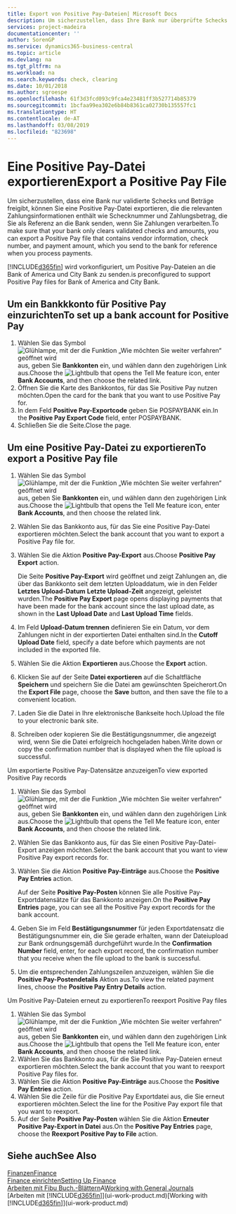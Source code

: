 ```yaml
---
title: Export von Positive Pay-Dateien| Microsoft Docs
description: Um sicherzustellen, dass Ihre Bank nur überprüfte Schecks und Beträge freigibt, können Sie ihr eine Positive Pay Datei senden, die die Daten für Kreditoren, Schecks und Zahlungsinformationen enthält.
services: project-madeira
documentationcenter: ''
author: SorenGP
ms.service: dynamics365-business-central
ms.topic: article
ms.devlang: na
ms.tgt_pltfrm: na
ms.workload: na
ms.search.keywords: check, clearing
ms.date: 10/01/2018
ms.author: sgroespe
ms.openlocfilehash: 61f3d3fcd093c9fca4e23481ff3b527714b85379
ms.sourcegitcommit: 1bcfaa99ea302e6b84b8361ca02730b135557fc1
ms.translationtype: HT
ms.contentlocale: de-AT
ms.lasthandoff: 03/08/2019
ms.locfileid: "823698"
---
```

# <a name="export-a-positive-pay-file"></a><span data-ttu-id="9c3fe-103">Eine Positive Pay-Datei exportieren</span><span class="sxs-lookup"><span data-stu-id="9c3fe-103">Export a Positive Pay File</span></span>
<span data-ttu-id="9c3fe-104">Um sicherzustellen, dass eine Bank nur validierte Schecks und Beträge freigibt, können Sie eine Positive Pay-Datei exportieren, die die relevanten Zahlungsinformationen enthält wie Schecknummer und Zahlungsbetrag, die Sie als Referenz an die Bank senden, wenn Sie Zahlungen verarbeiten.</span><span class="sxs-lookup"><span data-stu-id="9c3fe-104">To make sure that your bank only clears validated checks and amounts, you can export a Positive Pay file that contains vendor information, check number, and payment amount, which you send to the bank for reference when you process payments.</span></span>

[!INCLUDE[d365fin](includes/d365fin_md.md)] <span data-ttu-id="9c3fe-105">wird vorkonfiguriert, um Positive Pay-Dateien an die Bank of America und City Bank zu senden.</span><span class="sxs-lookup"><span data-stu-id="9c3fe-105">is preconfigured to support Positive Pay files for Bank of America and City Bank.</span></span>

## <a name="to-set-up-a-bank-account-for-positive-pay"></a><span data-ttu-id="9c3fe-106">Um ein Bankkkonto für Positive Pay einzurichten</span><span class="sxs-lookup"><span data-stu-id="9c3fe-106">To set up a bank account for Positive Pay</span></span>
1. <span data-ttu-id="9c3fe-107">Wählen Sie das Symbol ![Glühlampe, mit der die Funktion „Wie möchten Sie weiter verfahren“ geöffnet wird](media/ui-search/search_small.png "Wie möchten Sie weiter verfahren?") aus, geben Sie **Bankkonten** ein, und wählen dann den zugehörigen Link aus.</span><span class="sxs-lookup"><span data-stu-id="9c3fe-107">Choose the ![Lightbulb that opens the Tell Me feature](media/ui-search/search_small.png "Tell me what you want to do") icon, enter **Bank Accounts**, and then choose the related link.</span></span>
2. <span data-ttu-id="9c3fe-108">Öffnen Sie die Karte des Bankkontos, für das Sie Positive Pay nutzen möchten.</span><span class="sxs-lookup"><span data-stu-id="9c3fe-108">Open the card for the bank that you want to use Positive Pay for.</span></span>
3. <span data-ttu-id="9c3fe-109">In dem Feld **Positive Pay-Exportcode** geben Sie POSPAYBANK ein.</span><span class="sxs-lookup"><span data-stu-id="9c3fe-109">In the **Positive Pay Export Code** field, enter POSPAYBANK.</span></span>
4. <span data-ttu-id="9c3fe-110">Schließen Sie die Seite.</span><span class="sxs-lookup"><span data-stu-id="9c3fe-110">Close the page.</span></span>

## <a name="to-export-a-positive-pay-file"></a><span data-ttu-id="9c3fe-111">Um eine Positive Pay-Datei zu exportieren</span><span class="sxs-lookup"><span data-stu-id="9c3fe-111">To export a Positive Pay file</span></span>
1. <span data-ttu-id="9c3fe-112">Wählen Sie das Symbol ![Glühlampe, mit der die Funktion „Wie möchten Sie weiter verfahren“ geöffnet wird](media/ui-search/search_small.png "Wie möchten Sie weiter verfahren?") aus, geben Sie **Bankkonten** ein, und wählen dann den zugehörigen Link aus.</span><span class="sxs-lookup"><span data-stu-id="9c3fe-112">Choose the ![Lightbulb that opens the Tell Me feature](media/ui-search/search_small.png "Tell me what you want to do") icon, enter **Bank Accounts**, and then choose the related link.</span></span>
2. <span data-ttu-id="9c3fe-113">Wählen Sie das Bankkonto aus, für das Sie eine Positive Pay-Datei exportieren möchten.</span><span class="sxs-lookup"><span data-stu-id="9c3fe-113">Select the bank account that you want to export a Positive Pay file for.</span></span>
3. <span data-ttu-id="9c3fe-114">Wählen Sie die Aktion **Positive Pay-Export** aus.</span><span class="sxs-lookup"><span data-stu-id="9c3fe-114">Choose **Positive Pay Export** action.</span></span>

    <span data-ttu-id="9c3fe-115">Die Seite **Positive Pay-Export** wird geöffnet und zeigt Zahlungen an, die über das Bankkonto seit dem letzten Uploaddatum, wie in den Felder **Letztes Upload-Datum** **Letzte Upload-Zeit** angezeigt, geleistet wurden.</span><span class="sxs-lookup"><span data-stu-id="9c3fe-115">The **Positive Pay Export** page opens displaying payments that have been made for the bank account since the last upload date, as shown in the **Last Upload Date** and **Last Upload Time** fields.</span></span>
4. <span data-ttu-id="9c3fe-116">Im Feld **Upload-Datum trennen** definieren Sie ein Datum, vor dem Zahlungen nicht in der exportierten Datei enthalten sind.</span><span class="sxs-lookup"><span data-stu-id="9c3fe-116">In the **Cutoff Upload Date** field, specify a date before which payments are not included in the exported file.</span></span>
5. <span data-ttu-id="9c3fe-117">Wählen Sie die Aktion **Exportieren** aus.</span><span class="sxs-lookup"><span data-stu-id="9c3fe-117">Choose the **Export** action.</span></span>
6. <span data-ttu-id="9c3fe-118">Klicken Sie auf der Seite **Datei exportieren** auf die Schaltfläche **Speichern** und speichern Sie die Datei am gewünschten Speicherort.</span><span class="sxs-lookup"><span data-stu-id="9c3fe-118">On the **Export File** page, choose the **Save** button, and then save the file to a convenient location.</span></span>
7. <span data-ttu-id="9c3fe-119">Laden Sie die Datei in Ihre elektronische Bankseite hoch.</span><span class="sxs-lookup"><span data-stu-id="9c3fe-119">Upload the file to your electronic bank site.</span></span>
8. <span data-ttu-id="9c3fe-120">Schreiben oder kopieren Sie die Bestätigungsnummer, die angezeigt wird, wenn Sie die Datei erfolgreich hochgeladen haben.</span><span class="sxs-lookup"><span data-stu-id="9c3fe-120">Write down or copy the confirmation number that is displayed when the file upload is successful.</span></span>

<span data-ttu-id="9c3fe-121">Um exportierte Positive Pay-Datensätze anzuzeigen</span><span class="sxs-lookup"><span data-stu-id="9c3fe-121">To view exported Positive Pay records</span></span>

1. <span data-ttu-id="9c3fe-122">Wählen Sie das Symbol ![Glühlampe, mit der die Funktion „Wie möchten Sie weiter verfahren“ geöffnet wird](media/ui-search/search_small.png "Wie möchten Sie weiter verfahren?") aus, geben Sie **Bankkonten** ein, und wählen dann den zugehörigen Link aus.</span><span class="sxs-lookup"><span data-stu-id="9c3fe-122">Choose the ![Lightbulb that opens the Tell Me feature](media/ui-search/search_small.png "Tell me what you want to do") icon, enter **Bank Accounts**, and then choose the related link.</span></span>
2. <span data-ttu-id="9c3fe-123">Wählen Sie das Bankkonto aus, für das Sie einen Positive Pay-Datei-Export anzeigen möchten.</span><span class="sxs-lookup"><span data-stu-id="9c3fe-123">Select the bank account that you want to view Positive Pay export records for.</span></span>
3. <span data-ttu-id="9c3fe-124">Wählen Sie die Aktion **Positive Pay-Einträge** aus.</span><span class="sxs-lookup"><span data-stu-id="9c3fe-124">Choose the **Positive Pay Entries** action.</span></span>

    <span data-ttu-id="9c3fe-125">Auf der Seite **Positive Pay-Posten** können Sie alle Positive Pay-Exportdatensätze für das Bankkonto anzeigen.</span><span class="sxs-lookup"><span data-stu-id="9c3fe-125">On the **Positive Pay Entries** page, you can see all the Positive Pay export records for the bank account.</span></span>
4. <span data-ttu-id="9c3fe-126">Geben Sie im Feld **Bestätigungsnummer** für jeden Exportdatensatz die Bestätigungsnummer ein, die Sie gerade erhalten, wann der Dateiupload zur Bank ordnungsgemäß durchgeführt wurde.</span><span class="sxs-lookup"><span data-stu-id="9c3fe-126">In the **Confirmation Number** field, enter, for each export record, the confirmation number that you receive when the file upload to the bank is successful.</span></span>
5. <span data-ttu-id="9c3fe-127">Um die entsprechenden Zahlungszeilen anzuzeigen, wählen Sie die **Positive Pay-Postendetails** Aktion aus.</span><span class="sxs-lookup"><span data-stu-id="9c3fe-127">To view the related payment lines, choose the **Positive Pay Entry Details** action.</span></span>

<span data-ttu-id="9c3fe-128">Um Positive Pay-Dateien erneut zu exportieren</span><span class="sxs-lookup"><span data-stu-id="9c3fe-128">To reexport Positive Pay files</span></span>

1. <span data-ttu-id="9c3fe-129">Wählen Sie das Symbol ![Glühlampe, mit der die Funktion „Wie möchten Sie weiter verfahren“ geöffnet wird](media/ui-search/search_small.png "Wie möchten Sie weiter verfahren?") aus, geben Sie **Bankkonten** ein, und wählen dann den zugehörigen Link aus.</span><span class="sxs-lookup"><span data-stu-id="9c3fe-129">Choose the ![Lightbulb that opens the Tell Me feature](media/ui-search/search_small.png "Tell me what you want to do") icon, enter **Bank Accounts**, and then choose the related link.</span></span>
2. <span data-ttu-id="9c3fe-130">Wählen Sie das Bankkonto aus, für die Sie Positive Pay-Dateien erneut exportieren möchten.</span><span class="sxs-lookup"><span data-stu-id="9c3fe-130">Select the bank account that you want to reexport Positive Pay files for.</span></span>
3. <span data-ttu-id="9c3fe-131">Wählen Sie die Aktion **Positive Pay-Einträge** aus.</span><span class="sxs-lookup"><span data-stu-id="9c3fe-131">Choose the **Positive Pay Entries** action.</span></span>
4. <span data-ttu-id="9c3fe-132">Wählen Sie die Zeile für die Positive Pay Exportdatei aus, die Sie erneut  exportieren möchten.</span><span class="sxs-lookup"><span data-stu-id="9c3fe-132">Select the line for the Positive Pay export file that you want to reexport.</span></span>
5. <span data-ttu-id="9c3fe-133">Auf der Seite **Positive Pay-Posten** wählen Sie die Aktion **Erneuter Positive Pay-Export in Datei** aus.</span><span class="sxs-lookup"><span data-stu-id="9c3fe-133">On the **Positive Pay Entries** page, choose the **Reexport Positive Pay to File** action.</span></span>

## <a name="see-also"></a><span data-ttu-id="9c3fe-134">Siehe auch</span><span class="sxs-lookup"><span data-stu-id="9c3fe-134">See Also</span></span>
[<span data-ttu-id="9c3fe-135">Finanzen</span><span class="sxs-lookup"><span data-stu-id="9c3fe-135">Finance</span></span>](finance.md)  
[<span data-ttu-id="9c3fe-136">Finance einrichten</span><span class="sxs-lookup"><span data-stu-id="9c3fe-136">Setting Up Finance</span></span>](finance-setup-finance.md)  
<span data-ttu-id="9c3fe-137">[Arbeiten mit Fibu Buch.-Blättern](ui-work-general-journals.md)A</span><span class="sxs-lookup"><span data-stu-id="9c3fe-137">[Working with General Journals](ui-work-general-journals.md)</span></span>  
<span data-ttu-id="9c3fe-138">[Arbeiten mit [!INCLUDE[d365fin](includes/d365fin_md.md)]](ui-work-product.md)</span><span class="sxs-lookup"><span data-stu-id="9c3fe-138">[Working with [!INCLUDE[d365fin](includes/d365fin_md.md)]](ui-work-product.md)</span></span>
